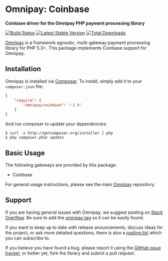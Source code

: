 # Omnipay: Coinbase

**Coinbase driver for the Omnipay PHP payment processing library**

[![Build Status](https://travis-ci.org/thephpleague/omnipay-coinbase.png?branch=master)](https://travis-ci.org/thephpleague/omnipay-coinbase)
[![Latest Stable Version](https://poser.pugx.org/omnipay/coinbase/version.png)](https://packagist.org/packages/omnipay/coinbase)
[![Total Downloads](https://poser.pugx.org/omnipay/coinbase/d/total.png)](https://packagist.org/packages/omnipay/coinbase)

[Omnipay](https://github.com/thephpleague/omnipay) is a framework agnostic, multi-gateway payment
processing library for PHP 5.3+. This package implements Coinbase support for Omnipay.

## Installation

Omnipay is installed via [Composer](http://getcomposer.org/). To install, simply add it
to your `composer.json` file:

```json
{
    "require": {
        "omnipay/coinbase": "~2.0"
    }
}
```

And run composer to update your dependencies:

    $ curl -s http://getcomposer.org/installer | php
    $ php composer.phar update

## Basic Usage

The following gateways are provided by this package:

* Coinbase

For general usage instructions, please see the main [Omnipay](https://github.com/thephpleague/omnipay)
repository.

## Support

If you are having general issues with Omnipay, we suggest posting on
[Stack Overflow](http://stackoverflow.com/). Be sure to add the
[omnipay tag](http://stackoverflow.com/questions/tagged/omnipay) so it can be easily found.

If you want to keep up to date with release anouncements, discuss ideas for the project,
or ask more detailed questions, there is also a [mailing list](https://groups.google.com/forum/#!forum/omnipay) which
you can subscribe to.

If you believe you have found a bug, please report it using the [GitHub issue tracker](https://github.com/thephpleague/omnipay-coinbase/issues),
or better yet, fork the library and submit a pull request.
